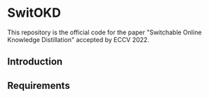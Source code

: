 # SwitOKD
This repository is the official code for the paper "Switchable Online Knowledge Distillation" accepted by ECCV 2022.

## Introduction


## Requirements
